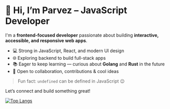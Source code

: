# 👋 Hi, I’m Parvez – JavaScript Developer

I'm a **frontend-focused developer** passionate about building **interactive, accessible, and responsive web apps**.

- 💻 Strong in JavaScript, React, and modern UI design  
- 🌐 Exploring backend to build full-stack apps  
- 📚 Eager to keep learning — curious about **Golang** and **Rust** in the future  
- 🤝 Open to collaboration, contributions & cool ideas

> Fun fact: `undefined` can be defined in JavaScript 😉

Let’s connect and build something great!

[![Top Langs](https://github-readme-stats.vercel.app/api/top-langs/?username=Parvez-31&layout=pie)](https://github.com/anuraghazra/github-readme-stats)
